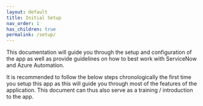 ```yaml
---
layout: default
title: Initial Setup
nav_order: 1
has_children: true
permalink: /setup/
---
```


This documentation will guide you through the setup and configuration of the app as well as provide guidelines on how to best work with ServiceNow and Azure Automation.

It is recommended to follow the below steps chronologically the first time you setup this app as this will guide you through most of the features of the application. This document can thus also serve as a training / introduction to the app.
